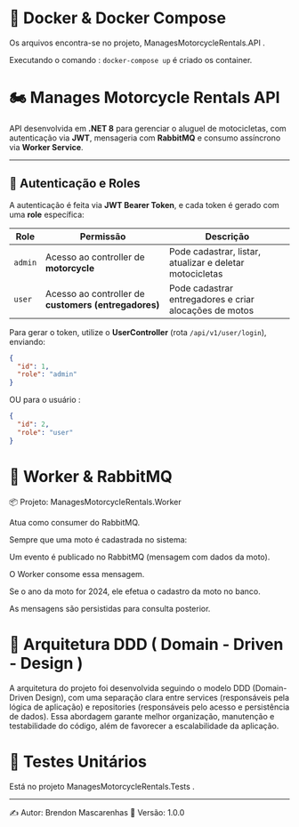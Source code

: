# 🐳 Docker & Docker Compose
Os arquivos encontra-se no projeto, ManagesMotorcycleRentals.API .

Executando o comando :
`docker-compose up` é criado os container.

# 🏍️ Manages Motorcycle Rentals API

API desenvolvida em **.NET 8** para gerenciar o aluguel de motocicletas, com autenticação via **JWT**, mensageria com **RabbitMQ** e consumo assíncrono via **Worker Service**.

---

## 🔐 Autenticação e Roles

A autenticação é feita via **JWT Bearer Token**, e cada token é gerado com uma **role** específica:

| Role  | Permissão | Descrição |
|-------|------------|-----------|
| `admin` | Acesso ao controller de **motorcycle** | Pode cadastrar, listar, atualizar e deletar motocicletas |
| `user`  | Acesso ao controller de **customers (entregadores)** | Pode cadastrar entregadores e criar alocações de motos |

Para gerar o token, utilize o **UserController** (rota `/api/v1/user/login`), enviando:

```json
{
  "id": 1,
  "role": "admin"
}
```
OU para o usuário : 
```json
{
  "id": 2,
  "role": "user"
}
```

# 🐇 Worker & RabbitMQ
📦 Projeto: ManagesMotorcycleRentals.Worker

Atua como consumer do RabbitMQ.

Sempre que uma moto é cadastrada no sistema:

Um evento é publicado no RabbitMQ (mensagem com dados da moto).

O Worker consome essa mensagem.

Se o ano da moto for 2024, ele efetua o cadastro da moto no banco.

As mensagens são persistidas para consulta posterior.
# 🧱 Arquitetura DDD ( Domain - Driven - Design )
A arquitetura do projeto foi desenvolvida seguindo o modelo DDD (Domain-Driven Design), com uma separação clara entre services (responsáveis pela lógica de aplicação) e
repositories (responsáveis pelo acesso e persistência de dados). 
Essa abordagem garante melhor organização, manutenção e testabilidade do código, além de favorecer a escalabilidade da aplicação.

# 🧩 Testes Unitários
Está no projeto ManagesMotorcycleRentals.Tests .
____
✍️ Autor: Brendon Mascarenhas
📅 Versão: 1.0.0

